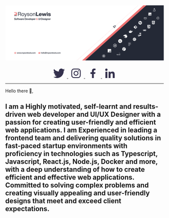 
# [![Royson Lewis header](/Assets/Royson%20Cover@2x.png)](https://roysonlewis.com)



<p align='center'>
<a href="https://twitter.com/lewisroysonj"><svg xmlns="http://www.w3.org/2000/svg" width="50" height="30" viewBox="0 0 70.229 57.039">
  <path id="Icon_awesome-twitter" data-name="Icon awesome-twitter" d="M63.01,17.6c.045.624.045,1.248.045,1.872,0,19.028-14.482,40.952-40.952,40.952A40.674,40.674,0,0,1,0,53.958a29.775,29.775,0,0,0,3.476.178,28.826,28.826,0,0,0,17.869-6.149A14.419,14.419,0,0,1,7.887,38a18.151,18.151,0,0,0,2.718.223,15.223,15.223,0,0,0,3.788-.49A14.4,14.4,0,0,1,2.852,23.612v-.178A14.5,14.5,0,0,0,9.358,25.26,14.415,14.415,0,0,1,4.9,6.01,40.912,40.912,0,0,0,34.579,21.072a16.248,16.248,0,0,1-.356-3.3,14.407,14.407,0,0,1,24.91-9.848A28.338,28.338,0,0,0,68.268,4.45a14.354,14.354,0,0,1-6.328,7.932,28.854,28.854,0,0,0,8.288-2.228A30.94,30.94,0,0,1,63.01,17.6Z" transform="translate(0 -3.381)" fill="#34314d"/>
</svg>
</a>
<a href="https://instagram.com/lewisroyson"><svg xmlns="http://www.w3.org/2000/svg" width="50" height="30" viewBox="0 0 58.115 58.102">
  <path id="Icon_awesome-instagram" data-name="Icon awesome-instagram" d="M29.059,16.392a14.9,14.9,0,1,0,14.9,14.9A14.873,14.873,0,0,0,29.059,16.392Zm0,24.581a9.685,9.685,0,1,1,9.685-9.685,9.7,9.7,0,0,1-9.685,9.685Zm18.98-25.191a3.475,3.475,0,1,1-3.475-3.475A3.466,3.466,0,0,1,48.039,15.783Zm9.866,3.526c-.22-4.654-1.284-8.777-4.693-12.174s-7.52-4.46-12.174-4.693c-4.8-.272-19.175-.272-23.972,0-4.641.22-8.764,1.284-12.174,4.68S.432,14.642.2,19.3c-.272,4.8-.272,19.175,0,23.972.22,4.654,1.284,8.777,4.693,12.174s7.52,4.46,12.174,4.693c4.8.272,19.175.272,23.972,0,4.654-.22,8.777-1.284,12.174-4.693s4.46-7.52,4.693-12.174c.272-4.8.272-19.162,0-23.959Zm-6.2,29.106a9.8,9.8,0,0,1-5.523,5.523C42.36,55.455,33.285,55.1,29.059,55.1s-13.315.337-17.126-1.167a9.8,9.8,0,0,1-5.523-5.523c-1.517-3.825-1.167-12.9-1.167-17.126S4.905,17.974,6.409,14.162a9.8,9.8,0,0,1,5.523-5.523c3.825-1.517,12.9-1.167,17.126-1.167s13.315-.337,17.126,1.167a9.8,9.8,0,0,1,5.523,5.523c1.517,3.825,1.167,12.9,1.167,17.126S53.225,44.6,51.708,48.415Z" transform="translate(0.005 -2.238)" fill="#34314d"/>
</svg>
</a>
<a href="https://www.facebook.com/royson.lewis"><svg xmlns="http://www.w3.org/2000/svg" width="50" height="30" viewBox="0 0 28.989 54.127">
  <path id="Icon_awesome-facebook-f" data-name="Icon awesome-facebook-f" d="M28.7,30.446l1.5-9.8H20.8V14.294C20.8,11.614,22.116,9,26.326,9H30.6V.662A52.109,52.109,0,0,0,23.014,0c-7.741,0-12.8,4.692-12.8,13.185v7.466h-8.6v9.8h8.6v23.68H20.8V30.446Z" transform="translate(-1.609)" fill="#34314d"/>
</svg>
</a>
<a href="https://www.linkedin.com/lewisroysonj" >
<svg xmlns="http://www.w3.org/2000/svg" width="50" height="30" viewBox="0 0 57.27 57.269">
  <path id="Icon_awesome-linkedin-in" data-name="Icon awesome-linkedin-in" d="M12.819,57.27H.946V19.034H12.819ZM6.876,13.818a6.909,6.909,0,1,1,6.876-6.941A6.934,6.934,0,0,1,6.876,13.818ZM57.257,57.27H45.41V38.657c0-4.436-.089-10.125-6.173-10.125-6.173,0-7.119,4.819-7.119,9.8V57.27H20.257V19.034H31.644V24.25h.166a12.476,12.476,0,0,1,11.234-6.174c12.017,0,14.226,7.913,14.226,18.191v21Z" transform="translate(0 -0.001)" fill="#34314d"/>
</svg>
</a>
</p>

---


Hello there 👋,

**I am a Highly motivated, self-learnt and results-driven web developer and UI/UX Designer with a passion for creating user-friendly and efficient web applications. I am Experienced in leading a frontend team and delivering quality solutions in fast-paced startup environments with proficiency in technologies such as Typescript, Javascript, React.js, Node.js, Docker and more, with a deep understanding of how to create efficient and effective web applications. Committed to solving complex problems and creating visually appealing and user-friendly designs that meet and exceed client expectations.**
  ---

